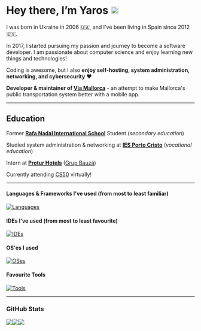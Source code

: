 # Hey there, I’m Yaros <img src="https://media.giphy.com/media/hvRJCLFzcasrR4ia7z/giphy.gif" width="20px">


I was born in Ukraine in 2006 🇺🇦, and I've been living in Spain since 2012 🇪🇸.

In 2017, I started pursuing my passion and journey to become a software developer.
I am passionate about computer science and enjoy learning new things and technologies!

Coding is awesome, but I also **enjoy self-hosting, system administration, networking, and cybersecurity** ❤️

**Developer & maintainer of [Via Mallorca](https://github.com/open-transport-mallorca/ViaMallorca)** - an attempt to make Mallorca's public transportation system better with a mobile app.

---
## Education
Former **[Rafa Nadal International School](https://www.rafanadalschool.com)** Student (*secondary education*)

Studied system administration & networking at **[IES Porto Cristo](https://iesportocristo.net)** (*vocational education*)

Intern at **[Protur Hotels](https://protur-hotels.com)** ([Grup Bauzá](https://grupbauza.es/))

Currently attending [CS50](https://pll.harvard.edu/course/cs50-introduction-computer-science) virtually!

---

<h4>Languages & Frameworks I've used (from most to least familiar)</h4>

[![Languages](https://skillicons.dev/icons?i=dart,flutter,firebase,html,css,js,ts,tailwind,react,nextjs,astro,java,python,docker,cs,mysql,kotlin,unity,nodejs,vercel,arduino,swift,lua,c,cpp)](https://skillicons.dev)


#### IDEs I've used (from most to least favourite)

[![IDEs](https://skillicons.dev/icons?i=vscode,webstorm,pycharm,idea,androidstudio,visualstudio,sublime,eclipse)](https://skillicons.dev)


#### OS'es I used

[![OSes](https://skillicons.dev/icons?i=windows,apple,debian,arch,kali,mint,ubuntu)](https://skillicons.dev)

#### Favourite Tools

[![Tools](https://skillicons.dev/icons?i=git,photoshop,postman,figma,aftereffects,au,ableton,blender,illustrator)](https://skillicons.dev)

---

### GitHub Stats
<div style="display: flex; flex-wrap: wrap; flex-direction: row;">
  <img src="https://github-readme-stats.vercel.app/api?username=YarosMallorca&count_private=true&include_all_commits=true&show_icons=true&hide_border=true&bg_color=161B22&text_color=c9d1d9&title_color=50a6ff&icon_color=3572a5">
  <img src="https://github-readme-stats.vercel.app/api/top-langs/?username=YarosMallorca&langs_count=8&layout=compact&hide_border=true&bg_color=161B22&text_color=c9d1d9&title_color=50a6ff&icon_color=3572a5&card_width=445"/>
  <img src="http://github-readme-streak-stats.herokuapp.com?user=YarosMallorca&theme=dark&hide_border=true&background=161B22&ring=50A6FF&fire=FF9022&currStreakLabel=FFFFFF">
</div>


